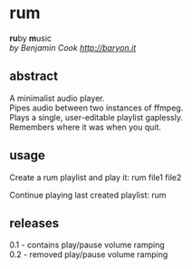 # rum

**ru**by **m**usic\
*by Benjamin Cook
<http://baryon.it>*

## abstract

A minimalist audio player.\
Pipes audio between two instances of ffmpeg.\
Plays a single, user-editable playlist gaplessly.\
Remembers where it was when you quit.

## usage
Create a rum playlist and play it:
	rum file1 file2
	
Continue playing last created playlist:
	rum

## releases
0.1 - contains play/pause volume ramping\
0.2 - removed play/pause volume ramping 
